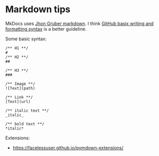# Markdown tips

MkDocs uses [Jhon Gruber markdown](https://daringfireball.net/projects/markdown/). I think [GitHub basix writing and formatting syntax](https://docs.github.com/en/get-started/writing-on-github/getting-started-with-writing-and-formatting-on-github/basic-writing-and-formatting-syntax) is a better guideline.

Some basic syntax:
```
/** H1 **/
#
/** H2 **/
##

/** H3 **/
###

/** Image **/
![Text](path)

/** Link **/
[Text](url)

/** italic text **/
_italic_

/** bold text **/
*italic*

```

Extensions:
- https://facelessuser.github.io/pymdown-extensions/